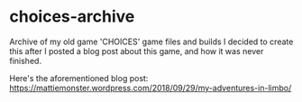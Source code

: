 # choices-archive
Archive of my old game 'CHOICES' game files and builds
I decided to create this after I posted a blog post about this game, and how it was never finished.

Here's the aforementioned blog post:
https://mattiemonster.wordpress.com/2018/09/29/my-adventures-in-limbo/
